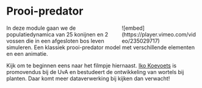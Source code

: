 # Prooi-predator

<div style="width: 40%; float:right; margin-left: 2em;">
![embed](https://player.vimeo.com/video/235029717)
</div>

In deze module gaan we de populatiedynamica van 25 konijnen en 2 vossen die in een afgesloten bos leven simuleren. Een klassiek prooi-predator model met verschillende elementen en een animatie.

Kijk om te beginnen eens naar het filmpje hiernaast. [Iko Koevoets](http://www.uva.nl/over-de-uva/organisatie/medewerkers/content/k/o/i.t.koevoets/i.t.koevoets.html) is promovendus bij de UvA en bestudeert de ontwikkeling van wortels bij planten. Daar komt meer dataverwerking bij kijken dan verwacht!
